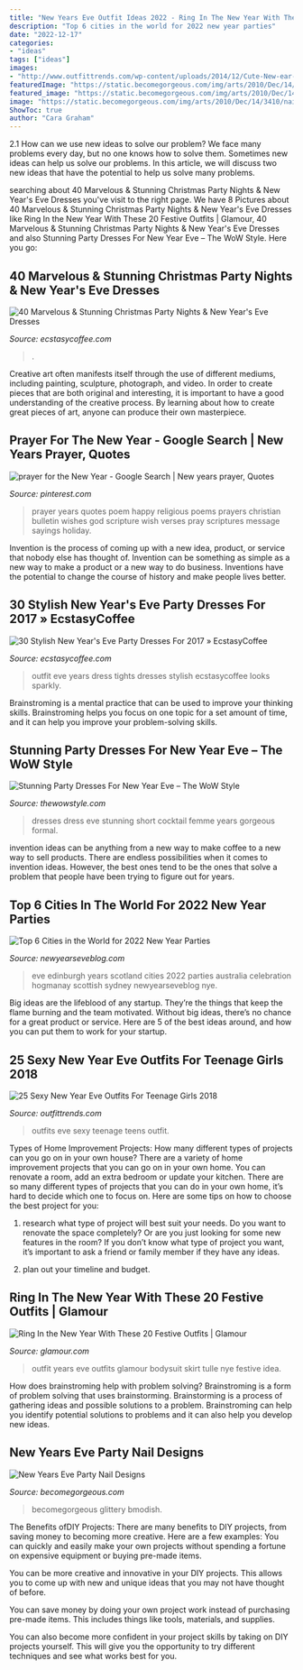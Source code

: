 ```yaml
---
title: "New Years Eve Outfit Ideas 2022 - Ring In The New Year With These 20 Festive Outfits"
description: "Top 6 cities in the world for 2022 new year parties"
date: "2022-12-17"
categories:
- "ideas"
tags: ["ideas"]
images:
- "http://www.outfittrends.com/wp-content/uploads/2014/12/Cute-New-ear-outfits-for-teens.jpg"
featuredImage: "https://static.becomegorgeous.com/img/arts/2010/Dec/14/3410/nail_designs_glittery.jpg"
featured_image: "https://static.becomegorgeous.com/img/arts/2010/Dec/14/3410/nail_designs_glittery.jpg"
image: "https://static.becomegorgeous.com/img/arts/2010/Dec/14/3410/nail_designs_glittery.jpg"
ShowToc: true
author: "Cara Graham"
---
```



2.1 How can we use new ideas to solve our problem?
We face many problems every day, but no one knows how to solve them. Sometimes new ideas can help us solve our problems. In this article, we will discuss two new ideas that have the potential to help us solve many problems.

	

		
searching about 40 Marvelous &amp; Stunning Christmas Party Nights &amp; New Year&#039;s Eve Dresses you've visit to the right page. We have 8 Pictures about 40 Marvelous &amp; Stunning Christmas Party Nights &amp; New Year&#039;s Eve Dresses like Ring In the New Year With These 20 Festive Outfits | Glamour, 40 Marvelous &amp; Stunning Christmas Party Nights &amp; New Year&#039;s Eve Dresses and also Stunning Party Dresses For New Year Eve – The WoW Style. Here you go:
		
    
## 40 Marvelous &amp; Stunning Christmas Party Nights &amp; New Year&#039;s Eve Dresses

<img loading=lazy src="https://i2.wp.com/www.ecstasycoffee.com/wp-content/uploads/2016/11/Christmas-and-New-Year‘s-Eve-Dresses-Ideas-9.jpg?resize=675%2C1013" onerror="this.onerror=null;this.src='https://tse2.mm.bing.net/th?id=OIP.gKXWFYQ4kaB2G3nKji7sOgHaLH&amp;pid=15.1';" alt="40 Marvelous &amp; Stunning Christmas Party Nights &amp; New Year&#039;s Eve Dresses">

_Source: ecstasycoffee.com_

>. 

	

Creative art often manifests itself through the use of different mediums, including painting, sculpture, photograph, and video. In order to create pieces that are both original and interesting, it is important to have a good understanding of the creative process. By learning about how to create great pieces of art, anyone can produce their own masterpiece.

    
## Prayer For The New Year - Google Search | New Years Prayer, Quotes

<img loading=lazy src="https://i.pinimg.com/originals/cf/cf/42/cfcf42321a29023379b13864a7fb84e5.jpg" onerror="this.onerror=null;this.src='https://tse1.mm.bing.net/th?id=OIP.MFhP7-fa9_ZblE6S_DrEBAHaKR&amp;pid=15.1';" alt="prayer for the New Year - Google Search | New years prayer, Quotes">

_Source: pinterest.com_

>prayer years quotes poem happy religious poems prayers christian bulletin wishes god scripture wish verses pray scriptures message sayings holiday. 

	

Invention is the process of coming up with a new idea, product, or service that nobody else has thought of. Invention can be something as simple as a new way to make a product or a new way to do business. Inventions have the potential to change the course of history and make people lives better.

    
## 30 Stylish New Year&#039;s Eve Party Dresses For 2017 » EcstasyCoffee

<img loading=lazy src="https://i1.wp.com/www.ecstasycoffee.com/wp-content/uploads/2016/10/New-Years-Eve-Outfit-Ideas-3.jpg?resize=600%2C800" onerror="this.onerror=null;this.src='https://tse1.mm.bing.net/th?id=OIP.mdRZ3tcPBIELCKtKXZ9aXQHaJ4&amp;pid=15.1';" alt="30 Stylish New Year&#039;s Eve Party Dresses For 2017 » EcstasyCoffee">

_Source: ecstasycoffee.com_

>outfit eve years dress tights dresses stylish ecstasycoffee looks sparkly. 

	

Brainstroming is a mental practice that can be used to improve your thinking skills. Brainstroming helps you focus on one topic for a set amount of time, and it can help you improve your problem-solving skills.

    
## Stunning Party Dresses For New Year Eve – The WoW Style

<img loading=lazy src="http://thewowstyle.com/wp-content/uploads/2014/11/Party-Dress-15.jpg" onerror="this.onerror=null;this.src='https://tse2.mm.bing.net/th?id=OIP._4Vn_b_TF7nqNAdVekEUiwHaMa&amp;pid=15.1';" alt="Stunning Party Dresses For New Year Eve – The WoW Style">

_Source: thewowstyle.com_

>dresses dress eve stunning short cocktail femme years gorgeous formal. 

	

invention ideas can be anything from a new way to make coffee to a new way to sell products. There are endless possibilities when it comes to invention ideas. However, the best ones tend to be the ones that solve a problem that people have been trying to figure out for years.

    
## Top 6 Cities In The World For 2022 New Year Parties

<img loading=lazy src="http://newyearseveblog.com/wp-content/uploads/2015/10/edinburgh-nye-party.jpg" onerror="this.onerror=null;this.src='https://tse2.mm.bing.net/th?id=OIP.XK_0L1KG_81s7uqsTgOHGgHaD9&amp;pid=15.1';" alt="Top 6 Cities in the World for 2022 New Year Parties">

_Source: newyearseveblog.com_

>eve edinburgh years scotland cities 2022 parties australia celebration hogmanay scottish sydney newyearseveblog nye. 

	

Big ideas are the lifeblood of any startup. They’re the things that keep the flame burning and the team motivated. Without big ideas, there’s no chance for a great product or service. Here are 5 of the best ideas around, and how you can put them to work for your startup.

    
## 25 Sexy New Year Eve Outfits For Teenage Girls 2018

<img loading=lazy src="http://www.outfittrends.com/wp-content/uploads/2014/12/Cute-New-ear-outfits-for-teens.jpg" onerror="this.onerror=null;this.src='https://tse2.mm.bing.net/th?id=OIP.4DWmUSbdHh-zksUHmsaytgAAAA&amp;pid=15.1';" alt="25 Sexy New Year Eve Outfits For Teenage Girls 2018">

_Source: outfittrends.com_

>outfits eve sexy teenage teens outfit. 

	

Types of Home Improvement Projects: How many different types of projects can you go on in your own house?
There are a variety of home improvement projects that you can go on in your own home. You can renovate a room, add an extra bedroom or update your kitchen. There are so many different types of projects that you can do in your own home, it’s hard to decide which one to focus on. Here are some tips on how to choose the best project for you: 
1. research what type of project will best suit your needs. Do you want to renovate the space completely? Or are you just looking for some new features in the room? If you don’t know what type of project you want, it’s important to ask a friend or family member if they have any ideas. 

2. plan out your timeline and budget.

    
## Ring In The New Year With These 20 Festive Outfits | Glamour

<img loading=lazy src="https://media.glamour.com/photos/56963fe293ef4b09520fe803/master/pass/slideshow-nye-outfits-11-new-years-eve-outfit-idea-bodysuit-tulle-skirt-collage-vintage-main.jpg" onerror="this.onerror=null;this.src='https://tse3.mm.bing.net/th?id=OIP.aTT6jYLKrsjfuT9UbZrJPwHaLH&amp;pid=15.1';" alt="Ring In the New Year With These 20 Festive Outfits | Glamour">

_Source: glamour.com_

>outfit years eve outfits glamour bodysuit skirt tulle nye festive idea. 

	

How does brainstroming help with problem solving?
Brainstroming is a form of problem solving that uses brainstorming. Brainstorming is a process of gathering ideas and possible solutions to a problem. Brainstroming can help you identify potential solutions to problems and it can also help you develop new ideas.

    
## New Years Eve Party Nail Designs

<img loading=lazy src="https://static.becomegorgeous.com/img/arts/2010/Dec/14/3410/nail_designs_glittery.jpg" onerror="this.onerror=null;this.src='https://tse4.mm.bing.net/th?id=OIP.GV3jwPraAvwQSciOeYUDfAHaF1&amp;pid=15.1';" alt="New Years Eve Party Nail Designs">

_Source: becomegorgeous.com_

>becomegorgeous glittery bmodish. 

	

The Benefits ofDIY Projects:
There are many benefits to DIY projects, from saving money to becoming more creative. Here are a few examples: 
You can quickly and easily make your own projects without spending a fortune on expensive equipment or buying pre-made items. 

You can be more creative and innovative in your DIY projects. This allows you to come up with new and unique ideas that you may not have thought of before. 

You can save money by doing your own project work instead of purchasing pre-made items. This includes things like tools, materials, and supplies. 

You can also become more confident in your project skills by taking on DIY projects yourself. This will give you the opportunity to try different techniques and see what works best for you.

